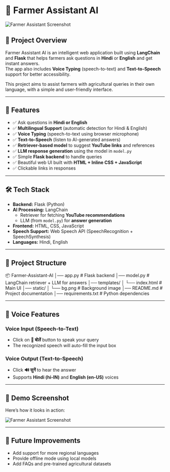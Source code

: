 # 🌾 Farmer Assistant AI  

![Farmer Assistant Screenshot](templates/bg.png)

## 📌 Project Overview  
Farmer Assistant AI is an intelligent web application built using **LangChain** and **Flask** that helps farmers ask questions in **Hindi** or **English** and get instant answers.  
The app also includes **Voice Typing** (speech-to-text) and **Text-to-Speech** support for better accessibility.  

This project aims to assist farmers with agricultural queries in their own language, with a simple and user-friendly interface.  

---

## 🚀 Features  
- ✅ Ask questions in **Hindi or English**  
- ✅ **Multilingual Support** (automatic detection for Hindi & English)  
- ✅ **Voice Typing** (speech-to-text using browser microphone)  
- ✅ **Text-to-Speech** (listen to AI-generated answers)  
- ✅ **Retriever-based model** to suggest **YouTube links** and references  
- ✅ **LLM response generation** using the model in `model.py`  
- ✅ Simple **Flask backend** to handle queries  
- ✅ Beautiful web UI built with **HTML + Inline CSS + JavaScript**  
- ✅ Clickable links in responses  

---

## 🛠️ Tech Stack  
- **Backend:** Flask (Python)  
- **AI Processing:** LangChain  
  - Retriever for fetching **YouTube recommendations**  
  - LLM (from `model.py`) for **answer generation**  
- **Frontend:** HTML, CSS, JavaScript  
- **Speech Support:** Web Speech API (SpeechRecognition + SpeechSynthesis)  
- **Languages:** Hindi, English  

---

## 📂 Project Structure  
📦 Farmer-Assistant-AI
│── app.py # Flask backend
│── model.py # LangChain retriever + LLM for answers
│── templates/
│ └── index.html # Main UI
│── static/
│ └── bg.png # Background image
│── README.md # Project documentation
│── requirements.txt # Python dependencies


---

## 🎤 Voice Features  

### Voice Input (Speech-to-Text)  
- Click on **🎤 बोलें** button to speak your query  
- The recognized speech will auto-fill the input box  

### Voice Output (Text-to-Speech)  
- Click **🔊 सुनें** to hear the answer  
- Supports **Hindi (hi-IN)** and **English (en-US)** voices  

---

## 📸 Demo Screenshot  
Here’s how it looks in action:  

![Farmer Assistant Screenshot](images/screenshot.png)  

---

## 🌱 Future Improvements  
- Add support for more regional languages  
- Provide offline mode using local models  
- Add FAQs and pre-trained agricultural datasets  

